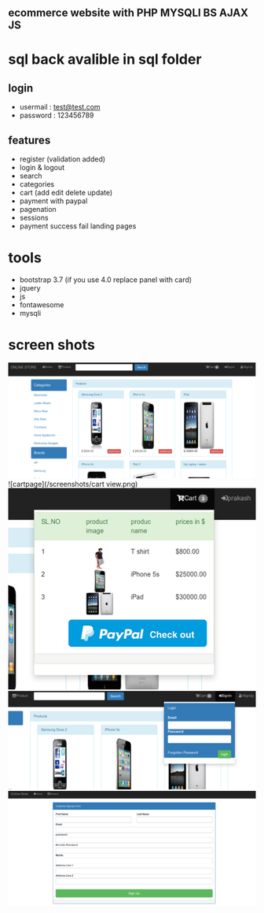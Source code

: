 ## ecommerce website with PHP MYSQLI BS AJAX JS

# sql back avalible in sql folder 

## login
* usermail : test@test.com
* password : 123456789

## features
* register (validation added)
* login & logout
* search
* categories
* cart (add edit delete update)
* payment with paypal
* pagenation 
* sessions 
* payment success fail landing pages 

# tools
* bootstrap 3.7 (if you use 4.0 replace panel with card)
* jquery 
* js
* fontawesome
* mysqli 

# screen shots 
![Home](/screenshots/homepage.png)
![cartpage](/screenshots/cart view.png)
![cart](/screenshots/cart.png)
![signin](/screenshots/signin.png)
![signup](/screenshots/signup.png)
